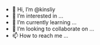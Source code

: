 - 👋 Hi, I’m @kinsliy
- 👀 I’m interested in ...
- 🌱 I’m currently learning ...
- 💞️ I’m looking to collaborate on ...
- 📫 How to reach me ...

<!---
kinsliy/kinsliy is a ✨ special ✨ repository because its `README.md` (this file) appears on your GitHub profile.
You can click the Preview link to take a look at your changes.
--->
